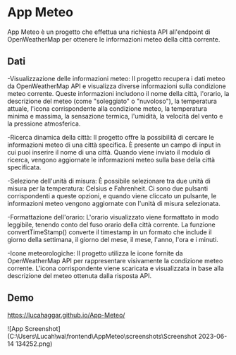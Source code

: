 # App Meteo

App Meteo è un progetto che effettua una richiesta API all'endpoint di OpenWeatherMap per ottenere le informazioni meteo della città corrente.

## Dati

-Visualizzazione delle informazioni meteo: Il progetto recupera i dati meteo da OpenWeatherMap API e visualizza diverse informazioni sulla condizione meteo corrente. Queste informazioni includono il nome della città, l'orario, la descrizione del meteo (come "soleggiato" o "nuvoloso"), la temperatura attuale, l'icona corrispondente alla condizione meteo, la temperatura minima e massima, la sensazione termica, l'umidità, la velocità del vento e la pressione atmosferica.

-Ricerca dinamica della città: Il progetto offre la possibilità di cercare le informazioni meteo di una città specifica. È presente un campo di input in cui puoi inserire il nome di una città. Quando viene inviato il modulo di ricerca, vengono aggiornate le informazioni meteo sulla base della città specificata.

-Selezione dell'unità di misura: È possibile selezionare tra due unità di misura per la temperatura: Celsius e Fahrenheit. Ci sono due pulsanti corrispondenti a queste opzioni, e quando viene cliccato un pulsante, le informazioni meteo vengono aggiornate con l'unità di misura selezionata.

-Formattazione dell'orario: L'orario visualizzato viene formattato in modo leggibile, tenendo conto del fuso orario della città corrente. La funzione convertTimeStamp() converte il timestamp in un formato che include il giorno della settimana, il giorno del mese, il mese, l'anno, l'ora e i minuti.

-Icone meteorologiche: Il progetto utilizza le icone fornite da OpenWeatherMap API per rappresentare visivamente la condizione meteo corrente. L'icona corrispondente viene scaricata e visualizzata in base alla descrizione del meteo ottenuta dalla risposta API.

## Demo
https://lucahaggar.github.io/App-Meteo/

![App Screenshot](C:\Users\Lucah\wa\frontend\AppMeteo\screenshots\Screenshot 2023-06-14 134252.png)
